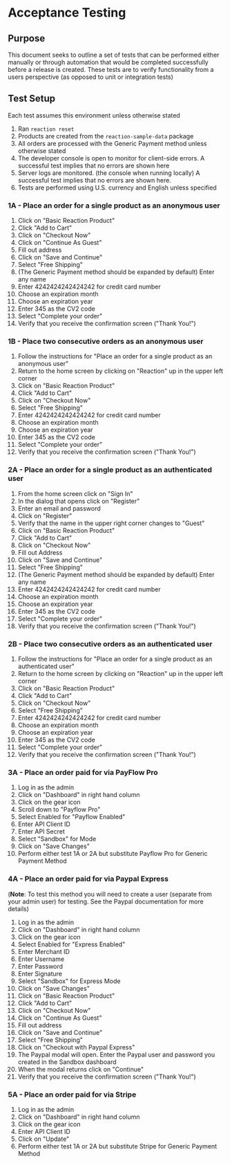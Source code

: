 # Acceptance Testing

## Purpose

This document seeks to outline a set of tests that can be performed
either manually or through automation that would be completed successfully
before a release is created. These tests are to verify functionality from
a users perspective (as opposed to unit or integration tests)

## Test Setup

Each test assumes this environment unless otherwise stated

1. Ran `reaction reset`
2. Products are created from the `reaction-sample-data` package
3. All orders are processed with the Generic Payment method unless otherwise stated
4. The developer console is open to monitor for client-side errors. A successful test implies that no errors are shown here
5.  Server logs are monitored. (the console when running locally) A successful test implies that no errors are shown here.
6.  Tests are performed using U.S. currency and English unless specified

### 1A - Place an order for a single product as an anonymous user

1. Click on "Basic Reaction Product"
2. Click "Add to Cart"
3. Click on "Checkout Now"
4. Click on "Continue As Guest"
5.  Fill out address
6.  Click on "Save and Continue"
7.  Select "Free Shipping"
8.  (The Generic Payment method should be expanded by default) Enter any name
9.  Enter 4242424242424242 for credit card number
10. Choose an expiration month
11. Choose an expiration year
12. Enter 345 as the CV2 code
13. Select "Complete your order"
14. Verify that you receive the confirmation screen ("Thank You!")

### 1B - Place two consecutive orders as an anonymous user

1. Follow the instructions for "Place an order for a single product as an anonymous user"
2. Return to the home screen by clicking on "Reaction" up in the upper left corner
3. Click on "Basic Reaction Product"
4. Click "Add to Cart"
5.  Click on "Checkout Now"
6.  Select "Free Shipping"
7.  Enter 4242424242424242 for credit card number
8.  Choose an expiration month
9.  Choose an expiration year
10. Enter 345 as the CV2 code
11. Select "Complete your order"
12. Verify that you receive the confirmation screen ("Thank You!")

### 2A - Place an order for a single product as an authenticated user

1. From the home screen click on "Sign In"
2. In the dialog that opens click on "Register"
3. Enter an email and password
4. Click on "Register"
5.  Verify that the name in the upper right corner changes to "Guest"
6.  Click on "Basic Reaction Product"
7.  Click "Add to Cart"
8.  Click on "Checkout Now"
9.  Fill out Address
10. Click on "Save and Continue"
11. Select "Free Shipping"
12. (The Generic Payment method should be expanded by default) Enter any name
13. Enter 4242424242424242 for credit card number
14. Choose an expiration month
15. Choose an expiration year
16. Enter 345 as the CV2 code
17. Select "Complete your order"
18. Verify that you receive the confirmation screen ("Thank You!")

### 2B - Place two consecutive orders as an authenticated user

1. Follow the instructions for "Place an order for a single product as an authenticated user"
2. Return to the home screen by clicking on "Reaction" up in the upper left corner
3. Click on "Basic Reaction Product"
4. Click "Add to Cart"
5.  Click on "Checkout Now"
6.  Select "Free Shipping"
7.  Enter 4242424242424242 for credit card number
8.  Choose an expiration month
9.  Choose an expiration year
10. Enter 345 as the CV2 code
11. Select "Complete your order"
12. Verify that you receive the confirmation screen ("Thank You!")

### 3A - Place an order paid for via PayFlow Pro

1. Log in as the admin
2. Click on "Dashboard" in right hand column
3. Click on the gear icon
4. Scroll down to "Payflow Pro"
5.  Select Enabled for "Payflow Enabled"
6.  Enter API Client ID
7.  Enter API Secret
8.  Select "Sandbox" for Mode
9.  Click on "Save Changes"
10. Perform either test 1A or 2A but substitute Payflow Pro for Generic Payment Method

### 4A - Place an order paid for via Paypal Express

(**Note**: To test this method you will need to create a user (separate from your admin user) for testing. See
the Paypal documentation for more details)

1. Log in as the admin
2. Click on "Dashboard" in right hand column
3. Click on the gear icon
4. Select Enabled for "Express Enabled"
5.  Enter Merchant ID
6.  Enter Username
7.  Enter Password
8.  Enter Signature
9.  Select "Sandbox" for Express Mode
10. Click on "Save Changes"
11. Click on "Basic Reaction Product"
12. Click "Add to Cart"
13. Click on "Checkout Now"
14. Click on "Continue As Guest"
15. Fill out address
16. Click on "Save and Continue"
17. Select "Free Shipping"
18. Click on "Checkout with Paypal Express"
19. The Paypal modal will open. Enter the Paypal user and password you created in the Sandbox dashboard
20. When the modal returns click on "Continue"
21. Verify that you receive the confirmation screen ("Thank You!")

### 5A - Place an order paid for via Stripe

1. Log in as the admin
2. Click on "Dashboard" in right hand column
3. Click on the gear icon
4. Enter API Client ID
5.  Click on "Update"
6.  Perform either test 1A or 2A but substitute Stripe for Generic Payment Method
